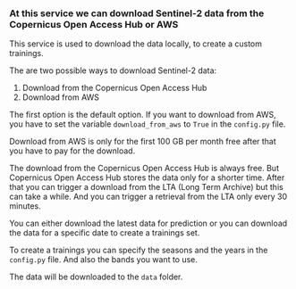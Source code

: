 ### At this service we can download Sentinel-2 data from the Copernicus Open Access Hub or AWS
This service is used to download the data locally, to create a custom trainings.

The are two possible ways to download Sentinel-2 data:
1. Download from the Copernicus Open Access Hub
2. Download from AWS

The first option is the default option. If you want to download from AWS, you have to set the variable `download_from_aws` to `True` in the `config.py` file.

Download from AWS is only for the first 100 GB per month free after that you have to pay for the download.

The download from the Copernicus Open Access Hub is always free.
But Copernicus Open Access Hub stores the data only for a shorter time. After that you can trigger a download from the LTA (Long Term Archive) but this can take a while. And you can trigger a retrieval from the LTA only every 30 minutes.

You can either download the latest data for prediction or you can download the data for a specific date to create a trainings set.

To create a trainings you can specify the seasons and the years in the `config.py` file.
And also the bands you want to use.

The data will be downloaded to the `data` folder.
